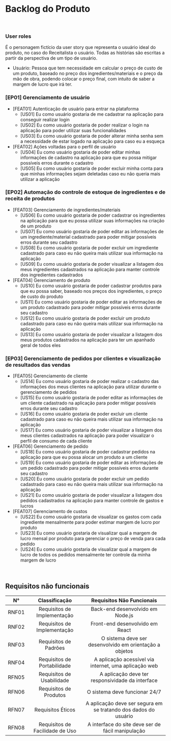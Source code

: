 # Backlog do Produto

<br>

### User roles

É o personagem fictício da user story que representa o usuário ideal do produto, no caso do Receitalista o usuário. Todas as histórias são escritas a partir da perspectiva de um tipo de usuário.

- Usuário: Pessoa que tem necessidade em calcular o preço de custo de um produto, baseado no preço dos ingredientes/materiais e o preço da mão de obra, podendo colocar o preço final, com intuito de saber a margem de lucro que irá ter.

### [EP01] Gerenciamento de usuário

   - [FEAT01] Autenticação de usuário para entrar na plataforma
      - [US01] Eu como usuário gostaria de me cadastrar na aplicação para conseguir realizar login
      - [US02] Eu como usuário gostaria de poder realizar o login na aplicação para poder utilizar suas funcionalidades
      - [US03] Eu como usuário gostaria de poder alterar minha senha sem a necessidade de estar logado na aplicação para caso eu a esqueça
   - [FEAT02] Ações voltadas para o perfil de usuário
      - [US04] Eu como usuário gostaria de poder editar minhas informações de cadastro na aplicação para que eu possa mitigar possíveis erros durante o cadastro
      - [US05] Eu como usuário gostaria de poder excluir minha conta para que minhas informações sejam deletadas caso eu não queria mais utilizar a aplicação

 
### [EP02] Automação do controle de estoque de ingredientes e de receita de produtos
  - [FEAT03] Gerenciamento de ingredientes/materiais
      - [US06] Eu como usuário gostaria de poder cadastrar os ingredientes na aplicação para que eu possa utilizar suas informações na criação de um produto
      - [US07] Eu como usuário gostaria de poder editar as informações de um ingrediente/material cadastrado para poder mitigar possíveis erros durante seu cadastro
      - [US08] Eu como usuário gostaria de poder excluir um ingrediente cadastrado para caso eu não queira mais utilizar sua informação na aplicação
      - [US09] Eu como usuário gostaria de poder visualizar a listagem dos meus ingredientes cadastrados na aplicação para manter controle dos ingredientes cadastrados
  - [FEAT04] Gerenciamento de produto 
      - [US10] Eu como usuário gostaria de poder cadastrar produtos para que eu possa saber, baseado nos preços dos ingredientes, o preço de custo do produto
      - [US11] Eu como usuário gostaria de poder editar as informações de um produto cadastrado para poder mitigar possíveis erros durante seu cadastro
      - [US12] Eu como usuário gostaria de poder excluir um produto cadastrado para caso eu não queira mais utilizar sua informação na aplicação
      - [US13] Eu como usuário gostaria de poder visualizar a listagem dos meus produtos cadastrados na aplicação para ter um apanhado geral de todos eles

          
### [EP03] Gerenciamento de pedidos por clientes e visualização de resultados das vendas
  - [FEAT05] Gerenciamento de cliente
      - [US14] Eu como usuário gostaria de poder realizar o cadastro das informações dos meus clientes na aplicação para utilizar durante o gerenciamento de pedidos
      - [US15] Eu como usuário gostaria de poder editar as informações de um cliente cadastrado na aplicação para poder mitigar possíveis erros durante seu cadastro
      - [US16] Eu como usuário gostaria de poder excluir um cliente cadastrado para caso eu não queira mais utilizar sua informação na aplicação
      - [US17] Eu como usuário gostaria de poder visualizar a listagem dos meus clientes cadastrados na aplicação para poder visualizar o perfil de consumo de cada cliente
  - [FEAT06] Gerenciamento de pedido
      - [US18] Eu como usuário gostaria de poder cadastrar pedidos na aplicação para que eu possa alocar um produto a um cliente
      - [US19] Eu como usuário gostaria de poder editar as informações de um pedido cadastrado para poder mitigar possíveis erros durante seu cadastro
      - [US20] Eu como usuário gostaria de poder excluir um pedido cadastrado para caso eu não queira mais utilizar sua informação na aplicação
      - [US21] Eu como usuário gostaria de poder visualizar a listagem dos  pedidos cadastrados na aplicação para manter controle de gastos e lucros
  - [FEAT07] Gerenciamento de custos
      - [US22] Eu como usuário gostaria de visualizar os gastos com cada ingrediente mensalmente para poder estimar margem de lucro por produto
      - [US23] Eu como usuário gostaria de visualizar qual a margem de lucro mensal por produto para gerenciar o preço de venda para cada pedido
      - [US24] Eu como usuário gostaria de visualizar qual a margem de lucro de todos os pedidos mensalmente ter controle da minha margem de lucro
          
<br>

## Requisitos não funcionais

N° | Classificação | Requisitos Não Funcionais
:---------: |  :-------: |  :-------:
RNF01 | Requisitos de Implementação | Back-end desenvolvido em Node.js
RNF02 | Requisitos de Implementação | Front-end desenvolvido em React
RNF03 | Requisitos de Padrões | O sistema deve ser desenvolvido em orientação a objetos
RNF04 | Requisitos de Portabilidade | A aplicação acessível via internet, uma aplicação web
RFN05 | Requisitos de Usabilidade | A aplicação deve ter responsividade da interface
RFN06 | Requisitos de Produtos | O sistema deve funcionar 24/7
RFN07 | Requisitos Éticos | A aplicação deve ser segura em se tratando dos dados do usuário
RFN08 | Requisitos de Facilidade de Uso | A interface do site deve ser de fácil manipulação

<br>
